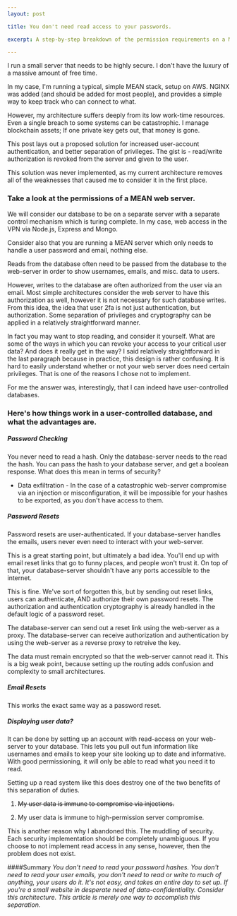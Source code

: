 ```yaml
---
layout: post

title: You don't need read access to your passwords.

excerpt: A step-by-step breakdown of the permission requirements on a MEAN/MERN server shows that many web-facing servers don't need to fear data exfiltration.

---
```



I run a small server that needs to be highly secure. I don't have the luxury of a massive amount of free time.

In my case, I'm running a typical, simple MEAN stack, setup on AWS. NGINX was added (and should be added for most people), and provides a simple way to keep track who can connect to what.

However, my architecture suffers deeply from its low work-time resources. Even a single breach to some systems can be catastrophic. I manage blockchain assets; If one private key gets out, that money is gone.

This post lays out a proposed solution for increased user-account authentication, and better separation of privileges. The gist is - read/write authorization is revoked from the server and given to the user.

This solution was never implemented, as my current architecture removes all of the weaknesses that caused me to consider it in the first place.

### Take a look at the permissions of a MEAN web server.

We will consider our database to be on a separate server with a separate control mechanism which is turing complete. In my case, web access in the VPN via Node.js, Express and Mongo.

Consider also that you are running a MEAN server which only needs to handle a user password and email, nothing else.

Reads from the database often need to be passed from the database to the web-server in order to show usernames, emails, and misc. data to users.


However, writes to the database are often authorized from the user via an email. Most simple architectures consider the web server to have this authorization as well, however it is not necessary for such database writes. From this idea, the idea that user 2fa is not just authentication, but authorization. Some separation of privileges and cryptography can be applied in a relatively straightforward manner.

In fact you may want to stop reading, and consider it yourself. What are some of the ways in which you can revoke your access to your critical user data? And does it really get in the way? I said relatively straightforward in the last paragraph because in practice, this design is rather confusing. It is hard to easily understand whether or not your web server does need certain privileges. That is one of the reasons I chose not to implement.

For me the answer was, interestingly, that I can indeed have user-controlled databases.


### Here's how things work in a user-controlled database, and what the advantages are.

##### Password Checking
You never need to read a hash. Only the database-server needs to the read the hash. You can pass the hash to your database server, and get a boolean response. What does this mean in terms of security?
* Data exfiltration - In the case of a catastrophic web-server compromise via an injection or misconfiguration, it will be impossible for your hashes to be exported, as you don't have access to them.

##### Password Resets
Password resets are user-authenticated. If your database-server handles the emails, users never even need to interact with your web-server.

This is a great starting point, but ultimately a bad idea. You'll end up with email reset links that go to funny places, and people won't trust it. On top of that, your database-server shouldn't have any ports accessible to the internet.

This is fine. We've sort of forgotten this, but by sending out reset links, users can authenticate, AND authorize their own password resets. The authorization and authentication cryptography is already handled in the default logic of a password reset.

The database-server can send out a reset link using the web-server as a proxy.
The database-server can receive authorization and authentication by using the web-server as a reverse proxy to retreive the key.

The data must remain encrypted so that the web-server cannot read it. This is a big weak point, because setting up the routing adds confusion and complexity to small architectures.

##### Email Resets

This works the exact same way as a password reset.

##### Displaying user data?

It can be done by setting up an account with read-access on your web-server to your database. This lets you pull out fun information like usernames and emails to keep your site looking up to date and informative. With good permissioning, it will only be able to read what you need it to read.

Setting up a read system like this does destroy one of the two benefits of this separation of duties.
1. ~~My user data is immune to compromise via injections.~~

2. My user data is immune to high-permission server compromise.

This is another reason why I abandoned this. The muddling of security. Each security implementation should be completely unambiguous.
If you choose to not implement read access in any sense, however, then the problem does not exist.


####Summary
*You don't need to read your password hashes. You don't need to read your user emails, you don't need to read or write to much of anything, your users do it. It's not easy, and takes an entire day to set up. If you're a small website in desperate need of data-confidentiality. Consider this architecture. This article is merely one way to accomplish this separation.*